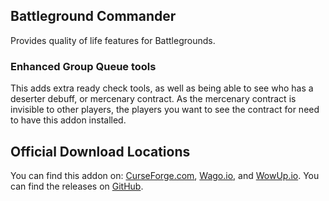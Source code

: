 ## Battleground Commander
Provides quality of life features for Battlegrounds. 

### Enhanced Group Queue tools
This adds extra ready check tools, as well as being able to see who has a deserter debuff, or mercenary contract. As
the mercenary contract is invisible to other players, the players you want to see the contract for need to have this
addon installed.

## Official Download Locations
You can find this addon on: [CurseForge.com](https://www.curseforge.com/wow/addons/battleground-commander), [Wago.io](https://addons.wago.io/addons/wow-battleground-commander), and [WowUp.io](https://wowup.io/addons/1792745). You can find the releases on [GitHub](https://github.com/linaori/wow-battleground-commander/releases).
